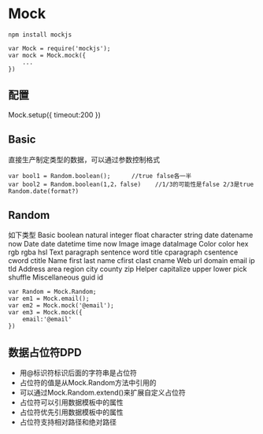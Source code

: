 # Mock
`npm install mockjs`
```
var Mock = require('mockjs');
var mock = Mock.mock({
    ...
})
```
## 配置
Mock.setup({
    timeout:200
})
## Basic
直接生产制定类型的数据，可以通过参数控制格式

```
var bool1 = Random.boolean();      //true false各一半
var bool2 = Random.boolean(1,2，false)    //1/3的可能性是false 2/3是true
Random.date(format?)
```
## Random
如下类型
Basic	boolean natural integer float character string date datename now
Date	date datetime time now
Image	image dataImage
Color	color hex rgb rgba hsl
Text	paragraph sentence word title cparagraph csentence cword ctitle
Name	first last name cfirst clast cname
Web	url domain email ip tld
Address	area region city county zip
Helper	capitalize upper lower pick shuffle
Miscellaneous	guid id

```
var Random = Mock.Random;
var em1 = Mock.email();
var em2 = Mock.mock('@email');
var em3 = Mock.mock({
    email:'@email'
})
```
## 数据占位符DPD
- 用@标识符标识后面的字符串是占位符
- 占位符的值是从Mock.Random方法中引用的
- 可以通过Mock.Random.extend()来扩展自定义占位符
- 占位符可以引用数据模板中的属性
- 占位符优先引用数据模板中的属性
- 占位符支持相对路径和绝对路径

